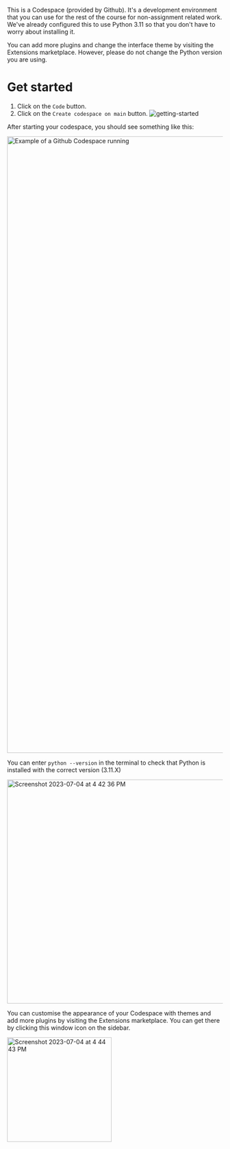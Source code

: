 
This is a Codespace (provided by Github). It's a development environment that you can use for the rest of the course for non-assignment related work. We've already configured this to use Python 3.11 so that you don't have to worry about installing it. 

You can add more plugins and change the interface theme by visiting the Extensions marketplace. However, please do not change the Python version you are using. 

# Get started 
1. Click on the ```Code``` button.
2. Click on the ```Create codespace on main``` button.
![getting-started](https://github.com/TRAIL-NUS-Law-School/python-starter/assets/37551277/d4872088-c8e0-4787-8df1-cd74622e1852)

After starting your codespace, you should see something like this: 

<img width="1440" alt="Example of a Github Codespace running" src="https://github.com/TRAIL-NUS-Law-School/python-starter/assets/37551277/b9617359-94aa-4390-90dd-efac8c7a21be">


You can enter ```python --version``` in the terminal to check that Python is installed with the correct version (3.11.X)

<img width="523" alt="Screenshot 2023-07-04 at 4 42 36 PM" src="https://github.com/TRAIL-NUS-Law-School/python-starter/assets/37551277/2a647931-7d3d-4e2d-95e4-50a675243ee7">

You can customise the appearance of your Codespace with themes and add more plugins by visiting the Extensions marketplace. You can get there by clicking this window icon on the sidebar. 

<img width="244" alt="Screenshot 2023-07-04 at 4 44 43 PM" src="https://github.com/TRAIL-NUS-Law-School/python-starter/assets/37551277/a795932b-1b31-40a3-8948-fc284c53d72f">
